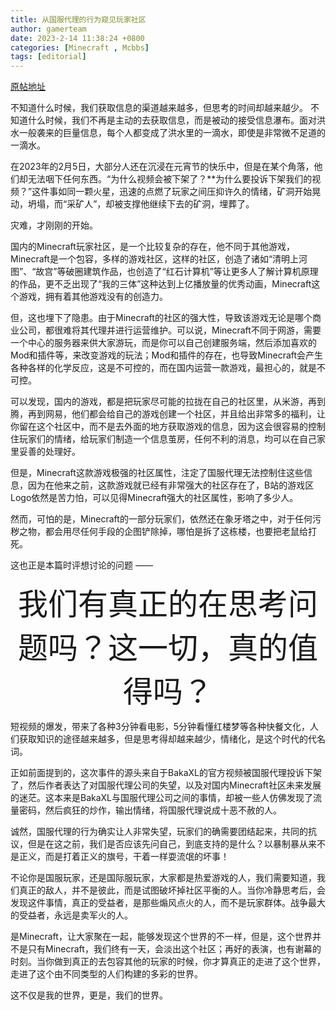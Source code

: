 ```yaml
---
title: 从国服代理的行为窥见玩家社区
author: gamerteam
date: 2023-2-14 11:38:24 +0800
categories: [Minecraft , Mcbbs]
tags: [editorial]
---
```


[原帖地址](https://www.mcbbs.net/thread-1427700-1-1.html)

不知道什么时候，我们获取信息的渠道越来越多，但思考的时间却越来越少。  不知道什么时候，我们不再是主动的去获取信息，而是被动的接受信息瀑布。面对洪水一般袭来的巨量信息，每个人都变成了洪水里的一滴水，即使是非常微不足道的一滴水。

在2023年的2月5日，大部分人还在沉浸在元宵节的快乐中，但是在某个角落，他们却无法咽下任何东西。“为什么视频会被下架了？**为什么要投诉下架我们的视频？”这件事如同一颗火星，迅速的点燃了玩家之间压抑许久的情绪，矿洞开始晃动，坍塌，而“采矿人”，却被支撑他继续下去的矿洞，埋葬了。

灾难，才刚刚的开始。

国内的Minecraft玩家社区，是一个比较复杂的存在，他不同于其他游戏，Minecraft是一个包容，多样的游戏社区，这样的社区，创造了诸如“清明上河图”、“故宫”等破圈建筑作品，也创造了“红石计算机”等让更多人了解计算机原理的作品，更不乏出现了“我的三体”这种达到上亿播放量的优秀动画，Minecraft这个游戏，拥有着其他游戏没有的创造力。

但，这也埋下了隐患。由于Minecraft的社区的强大性，导致该游戏无论是哪个商业公司，都很难将其代理并进行运营维护。可以说，Minecraft不同于网游，需要一个中心的服务器来供大家游玩，而是你可以自己创建服务端，然后添加喜欢的Mod和插件等，来改变游戏的玩法；Mod和插件的存在，也导致Minecraft会产生各种各样的化学反应，这是不可控的，而在国内运营一款游戏，最担心的，就是不可控。

可以发现，国内的游戏，都是把玩家尽可能的拉拢在自己的社区里，从米游，再到腾，再到网易，他们都会给自己的游戏创建一个社区，并且给出非常多的福利，让你留在这个社区中，而不是去外面的地方获取游戏的信息，因为这会很容易的控制住玩家们的情绪，给玩家们制造一个信息茧房，任何不利的消息，均可以在自己家里妥善的处理好。

但是，Minecraft这款游戏极强的社区属性，注定了国服代理无法控制住这些信息，因为在他来之前，这款游戏就已经有非常强大的社区存在了，B站的游戏区Logo依然是苦力怕，可以见得Minecraft强大的社区属性，影响了多少人。

然而，可怕的是，Minecraft的一部分玩家们，依然还在象牙塔之中，对于任何污秽之物，都会用尽任何手段的企图铲除掉，哪怕是拆了这栋楼，也要把老鼠给打死。

这也正是本篇时评想讨论的问题 ——

<div align='center'><font size=30>我们有真正的在思考问题吗？这一切，真的值得吗？</font></div>

短视频的爆发，带来了各种3分钟看电影，5分钟看懂红楼梦等各种快餐文化，人们获取知识的途径越来越多，但是思考得却越来越少，情绪化，是这个时代的代名词。

正如前面提到的，这次事件的源头来自于BakaXL的官方视频被国服代理投诉下架了，然后作者表达了对国服代理公司的失望，以及对国内Minecraft社区未来发展的迷茫。这本来是BakaXL与国服代理公司之间的事情，却被一些人仿佛发现了流量密码，然后疯狂的炒作，输出情绪，将国服代理说成十恶不赦的人。

诚然，国服代理的行为确实让人非常失望，玩家们的确需要团结起来，共同的抗议，但是在这之前，我们是否应该先问自己，到底支持的是什么？以暴制暴从来不是正义，而是打着正义的旗号，干着一样耍流氓的坏事！

不论你是国服玩家，还是国际服玩家，大家都是热爱游戏的人，我们需要知道，我们真正的敌人，并不是彼此，而是试图破坏掉社区平衡的人。当你冷静思考后，会发现这件事情，真正的受益者，是那些煽风点火的人，而不是玩家群体。战争最大的受益者，永远是卖军火的人。

是Minecraft，让大家聚在一起，能够发现这个世界的不一样，但是，这个世界并不是只有Minecraft，我们终有一天，会淡出这个社区；再好的表演，也有谢幕的时刻。当你做到真正的去包容其他的玩家的时候，你才算真正的走进了这个世界，走进了这个由不同类型的人们构建的多彩的世界。

这不仅是我的世界，更是，我们的世界。
